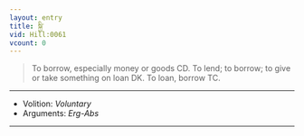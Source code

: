 ```yaml
---
layout: entry
title: སྐྱི་
vid: Hill:0061
vcount: 0
---
```

> To borrow, especially money or goods CD\. To lend; to borrow; to give or take something on loan DK\. To loan, borrow TC\.

---
* Volition: _Voluntary_
* Arguments: _Erg-Abs_

---


